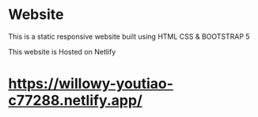 # Website

This is a static responsive website built using HTML CSS & BOOTSTRAP 5

This website is Hosted on Netlify
# https://willowy-youtiao-c77288.netlify.app/
